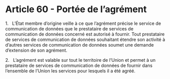 # Article 60 - Portée de l’agrément


1.   L’État membre d’origine veille à ce que l’agrément précise le service de communication de données que le prestataire de services de communication de données concerné est autorisé à fournir. Tout prestataire de services de communication de données souhaitant étendre son activité à d’autres services de communication de données soumet une demande d’extension de son agrément.

2.   L’agrément est valable sur tout le territoire de l’Union et permet à un prestataire de services de communication de données de fournir dans l’ensemble de l’Union les services pour lesquels il a été agréé.
